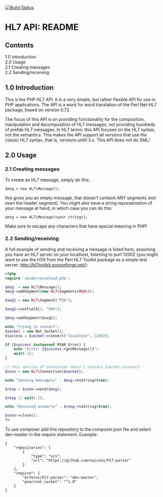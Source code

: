[![Build Status](https://travis-ci.org/mrferos/HL7-Parser.png)](https://travis-ci.org/mrferos/HL7-Parser)

# HL7 API: README


## Contents

1.0 Introduction<br/>
2.0 Usage<br/>
2.1 Creating messages<br/>
2.2 Sending/receiving<br/>


## 1.0 Introduction


This is the PHP HL7 API. It is a very simple, but rather flexible API
for use in PHP applications. The API is a word for word translation of
the Perl Net-HL7 package, based on version 0.72.

The focus of this API is on providing functionality for the
composition, manipulation and decomposition of HL7 messages, not
providing hundreds of prefab HL7 messages. In HL7 terms: this API
focuses on the HL7 syntax, not the semantics. This makes the API
support all versions that use the classic HL7 syntax, that is,
versions untill 3.x. This API does not do XML!


## 2.0 Usage

### 2.1 Creating messages

To create an HL7 message, simply do this:

```
$msg = new HL7\Message();
```

this gives you an empty message, that doesn't containt ANY segments
(not even the header segment). You might also have a string
representation of your message at hand, in which case you can do this:

```
$msg = new HL7\Message(<your string>);
```

Make sure to escape any characters that have special meaning in PHP!


### 2.2 Sending/receiving

A full example of sending and receiving a message is listed here,
assuming you have an HL7 server on your localhost, listening to port
12002 (you might want to use the hl7d from the Perl HL7 Toolkit
package as a simple test server; http://hl7toolkit.sourceforge.net/):


```php
<?php
require 'vendor/autoload.php';

$msg  = new HL7\Message();
$msg->addSegment(new HL7\Segments\MSH());

$seg1 = new HL7\Segment("PID");

$seg1->setField(3, "XXX");

$msg->addSegment($seg1);

echo "Trying to connect";
$socket = new Net_Socket();
$success = $socket->connect("localhost", 12002);

if ($success instanceof PEAR_Error) {
    echo "Error: {$success->getMessage()}";
    exit(-1);
}

// this version of Connection doesn't contain $socket->connect
$conn = new HL7\Connection($socket);

echo "Sending message\n" . $msg->toString(true);

$resp = $conn->send($msg);

$resp || exit(-1);

echo "Received answer\n" . $resp->toString(true);

$conn->close();
?>
```

To use composer add this repository to the composer.json 
file and select dev-master in the require statement.
Example:
```
{
    "repositories": [
        {
            "type": "vcs",
            "url": "https://github.com/naicovs/hl7-parser"
        }
    ],
    "require": {
        "mrferos/hl7-parser": "dev-master",
        "pear/net_socket": "^1.0"
    }
}
```

